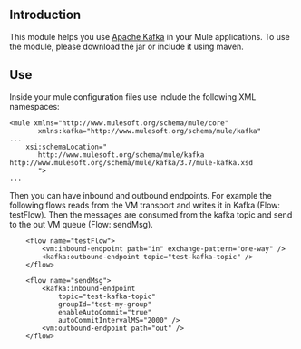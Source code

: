 ## Introduction

This module helps you use [Apache Kafka](http://kafka.apache.org/) in your Mule applications. 
To use the module, please download the jar or include it using maven.

## Use

Inside your mule configuration files use include the following XML namespaces:

```
<mule xmlns="http://www.mulesoft.org/schema/mule/core"
       xmlns:kafka="http://www.mulesoft.org/schema/mule/kafka"
...
    xsi:schemaLocation="
       http://www.mulesoft.org/schema/mule/kafka http://www.mulesoft.org/schema/mule/kafka/3.7/mule-kafka.xsd
       ">
...
```
Then you can have inbound and outbound endpoints. 
For example the following flows reads from the VM transport and writes it in Kafka (Flow: testFlow).
Then the messages are consumed from the kafka topic and send to the out VM queue (Flow: sendMsg).

```
    <flow name="testFlow">
        <vm:inbound-endpoint path="in" exchange-pattern="one-way" />
        <kafka:outbound-endpoint topic="test-kafka-topic" />
    </flow>

    <flow name="sendMsg">
        <kafka:inbound-endpoint 
            topic="test-kafka-topic" 
            groupId="test-my-group" 
            enableAutoCommit="true" 
            autoCommitIntervalMS="2000" />
        <vm:outbound-endpoint path="out" />
    </flow>
```
